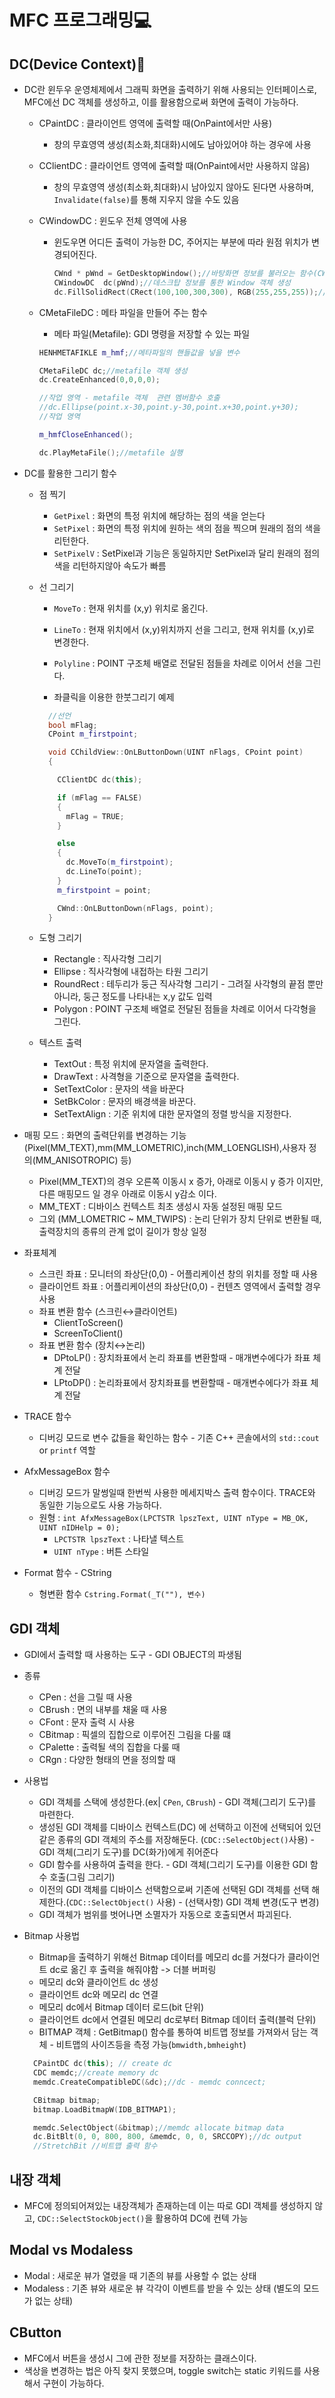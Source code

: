 # MFC 프로그래밍💻

## DC(Device Context)🌉

- DC란 윈두우 운영체제에서 그래픽 화면을 출력하기 위해 사용되는 인터페이스로, MFC에선 DC 객체를 생성하고, 이를 활용함으로써 화면에 출력이 가능하다.

  - CPaintDC : 클라이언트 영역에 출력할 때(OnPaint에서만 사용)

    - 창의 무효영역 생성(최소화,최대화)시에도 남아있어야 하는 경우에 사용

  - CClientDC : 클라이언트 영역에 출력할 때(OnPaint에서만 사용하지 않음)
    - 창의 무효영역 생성(최소화,최대화)시 남아있지 않아도 된다면 사용하며,<br> `Invalidate(false)`를 통해 지우지 않을 수도 있음
  - CWindowDC : 윈도우 전체 영역에 사용

    - 윈도우면 어디든 출력이 가능한 DC, 주어지는 부분에 따라 원점 위치가 변경되어진다.

      ```cpp
      CWnd * pWnd = GetDesktopWindow();//바탕화면 정보를 불러오는 함수(CWnd 반환형)
      CWindowDC  dc(pWnd);//데스크탑 정보를 통한 Window 객체 생성
      dc.FillSolidRect(CRect(100,100,300,300), RGB(255,255,255));// pos1(100,100) 에서 pos2(300,300)에 해당하는 곳에 사각형을 그림
      ```

  - CMetaFileDC : 메타 파일을 만들어 주는 함수

    - 메타 파일(Metafile): GDI 명령을 저장할 수 있는 파일

    ```cpp
    HENHMETAFIKLE m_hmf;//메타파일의 핸들값을 넣을 변수

    CMetaFileDC dc;//metafile 객체 생성
    dc.CreateEnhanced(0,0,0,0);

    //작업 영역 - metafile 객체  관련 멤버함수 호출
    //dc.Ellipse(point.x-30,point.y-30,point.x+30,point.y+30);
    //작업 영역

    m_hmfCloseEnhanced();

    dc.PlayMetaFile();//metafile 실행
    ```

- DC를 활용한 그리기 함수

  - 점 찍기
    - `GetPixel` : 화면의 특정 위치에 해당하는 점의 색을 얻는다
    - `SetPixel` : 화면의 특정 위치에 원하는 색의 점을 찍으며 원래의 점의 색을 리턴한다.
    - `SetPixelV` : SetPixel과 기능은 동일하지만 SetPixel과 달리 원래의 점의 색을 리턴하지않아 속도가 빠름
  - 선 그리기

    - `MoveTo` : 현재 위치를 (x,y) 위치로 옮긴다.

    - `LineTo` : 현재 위치에서 (x,y)위치까지 선을 그리고, 현재 위치를 (x,y)로 변경한다.

    - `Polyline` : POINT 구조체 배열로 전달된 점들을 차례로 이어서 선을 그린다.

    - 좌클릭을 이용한 한붓그리기 예제

    ```cpp
      //선언
      bool mFlag;
      CPoint m_firstpoint;

      void CChildView::OnLButtonDown(UINT nFlags, CPoint point)
      {

        CClientDC dc(this);

        if (mFlag == FALSE)
        {
          mFlag = TRUE;
        }

        else
        {
          dc.MoveTo(m_firstpoint);
          dc.LineTo(point);
        }
        m_firstpoint = point;

        CWnd::OnLButtonDown(nFlags, point);
      }
    ```

  - 도형 그리기

    - Rectangle : 직사각형 그리기
    - Ellipse : 직사각형에 내접하는 타원 그리기
    - RoundRect : 테두리가 둥근 직사각형 그리기 - 그려질 사각형의 끝점 뿐만아니라, 둥근 정도를 나타내는 x,y 값도 입력
    - Polygon : POINT 구조체 배열로 전달된 점들을 차례로 이어서 다각형을 그린다.

  - 텍스트 출력
    - TextOut : 특정 위치에 문자열을 출력한다.
    - DrawText : 사격형을 기준으로 문자열을 출력한다.
    - SetTextColor : 문자의 색을 바꾼다
    - SetBkColor : 문자의 배경색을 바꾼다.
    - SetTextAlign : 기준 위치에 대한 문자열의 정렬 방식을 지정한다.

- 매핑 모드 : 화면의 출력단위를 변경하는 기능 (Pixel(MM_TEXT),mm(MM_LOMETRIC),inch(MM_LOENGLISH),사용자 정의(MM_ANISOTROPIC) 등)

  - Pixel(MM_TEXT)의 경우 오른쪽 이동시 x 증가, 아래로 이동시 y 증가 이지만, 다른 매핑모드 일 경우 아래로 이동시 y감소 이다.
  - MM_TEXT : 디바이스 컨텍스트 최초 생성시 자동 설정된 매핑 모드
  - 그외 (MM_LOMETRIC ~ MM_TWIPS) : 논리 단위가 장치 단위로 변환될 때, 출력장치의 종류의 관계 없이 길이가 항상 일정

- 좌표체계

  - 스크린 좌표 : 모니터의 좌상단(0,0) - 어플리케이션 창의 위치를 정할 때 사용
  - 클라이언트 좌표 : 어플리케이션의 좌상단(0,0) - 컨텐츠 영역에서 출력할 경우 사용
  - 좌표 변환 함수 (스크린↔클라이언트)
    - ClientToScreen()
    - ScreenToClient()
  - 좌표 변환 함수 (장치↔논리)
    - DPtoLP() : 장치좌표에서 논리 좌표를 변환할때 - 매개변수에다가 좌표 체계 전달
    - LPtoDP() : 논리좌표에서 장치좌표를 변환할때 - 매개변수에다가 좌표 체계 전달

- TRACE 함수

  - 디버깅 모드로 변수 값들을 확인하는 함수 - 기존 C++ 콘솔에서의 `std::cout` or `printf` 역할

- AfxMessageBox 함수

  - 디버깅 모드가 말썽일때 한번씩 사용한 메세지박스 출력 함수이다. TRACE와 동일한 기능으로도 사용 가능하다.
  - 원형 : `int AfxMessageBox(LPCTSTR lpszText, UINT nType = MB_OK, UINT nIDHelp = 0);`
    - `LPCTSTR lpszText` : 나타낼 텍스트
    - `UINT nType` : 버튼 스타일

- Format 함수 - CString

  - 형변환 함수 `Cstring.Format(_T(""), 변수)`

## GDI 객체

- GDI에서 출력할 때 사용하는 도구 - GDI OBJECT의 파생됨

- 종류

  - CPen : 선을 그릴 때 사용
  - CBrush : 면의 내부를 채울 때 사용
  - CFont : 문자 출력 시 사용
  - CBitmap : 픽셀의 집합으로 이루어진 그림을 다룰 떄
  - CPalette : 출력될 색의 집합을 다룰 때
  - CRgn : 다양한 형태의 면을 정의할 때

- 사용법

  - GDI 객체를 스택에 생성한다.(ex| `CPen`, `CBrush`) - GDI 객체(그리기 도구)를 마련한다.
  - 생성된 GDI 객체를 디바이스 컨텍스트(DC) 에 선택하고 이전에 선택되어 있던 같은 종류의 GDI 객체의 주소를 저장해둔다. (`CDC::SelectObject()`사용) - GDI 객체(그리기 도구)를 DC(화가)에게 쥐어준다
  - GDI 함수를 사용하여 출력을 한다. - GDI 객체(그리기 도구)를 이용한 GDI 함수 호출(그림 그리기)
  - 이전의 GDI 객체를 디바이스 선택함으로써 기존에 선택된 GDI 객체를 선택 해제한다.(`CDC::SelectObject()` 사용) - (선택사항) GDI 객체 변경(도구 변경)
  - GDI 객체가 범위를 벗어나면 소멸자가 자동으로 호출되면서 파괴된다.

- Bitmap 사용법

  - Bitmap을 출력하기 위해선 Bitmap 데이터를 메모리 dc를 거쳤다가 클라이언트 dc로 옮긴 후 출력을 해줘야함 -> 더블 버퍼링
  - 메모리 dc와 클라이언트 dc 생성
  - 클라이언트 dc와 메모리 dc 연결
  - 메모리 dc에서 Bitmap 데이터 로드(bit 단위)
  - 클라이언트 dc에서 연결된 메모리 dc로부터 Bitmap 데이터 출력(블럭 단위)
  - BITMAP 객체 : GetBitmap() 함수를 통하여 비트맵 정보를 가져와서 담는 객체 - 비트맵의 사이즈등을 측정 가능(`bmwidth,bmheight`)

  ```cpp
  	CPaintDC dc(this); // create dc
    CDC memdc;//create memory dc
    memdc.CreateCompatibleDC(&dc);//dc - memdc conncect;

    CBitmap bitmap;
    bitmap.LoadBitmapW(IDB_BITMAP1);

    memdc.SelectObject(&bitmap);//memdc allocate bitmap data
    dc.BitBlt(0, 0, 800, 800, &memdc, 0, 0, SRCCOPY);//dc output
    //StretchBit //비트맵 출력 함수
  ```

## 내장 객체

- MFC에 정의되어져있는 내장객체가 존재하는데 이는 따로 GDI 객체를 생성하지 않고, `CDC::SelectStockObject()`을 활용하여 DC에 컨텍 가능

## Modal vs Modaless

- Modal : 새로운 뷰가 열렸을 때 기존의 뷰를 사용할 수 없는 상태
- Modaless : 기존 뷰와 새로운 뷰 각각이 이벤트를 받을 수 있는 상태 (별도의 모드가 없는 상태)

## CButton

- MFC에서 버튼을 생성시 그에 관한 정보를 저장하는 클래스이다.
- 색상을 변경하는 법은 아직 찾지 못했으며, toggle switch는 static 키워드를 사용해서 구현이 가능하다.
